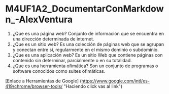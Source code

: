 # M4UF1A2_DocumentarConMarkdown_-AlexVentura
1. ¿Que es una página web?
Conjunto de información que se encuentra en una dirección determinada de internet.
2. ¿Que es un sitio web?
Es una colección de páginas web que se agrupan y conectan entre sí, regularmente en el mismo dominio o subdominio.
3. ¿Que es una aplicación web?
Es un sitio Web que contiene páginas con contenido sin determinar, parcialmente o en su totalidad.
4. ¿Que es una herramienta ofimática?
Son un conjunto de programas o software conocidos como suites ofimáticas.

[Enlace a Herramientas de Google] (https://www.google.com/intl/es-419/chrome/browser-tools/ "Haciendo click vas al link")
